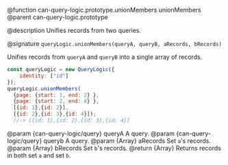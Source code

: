 @function can-query-logic.prototype.unionMembers unionMembers
@parent can-query-logic.prototype

@description Unifies records from two queries.

@signature `queryLogic.unionMembers(queryA, queryB, aRecords, bRecords)`

Unifies records from `queryA` and `queryB` into a single array of records.

```js
const queryLogic = new QueryLogic({
    identity: ["id"]
});
queryLogic.unionMembers(
  {page: {start: 1, end: 2} },
  {page: {start: 2, end: 4} },
  [{id: 1},{id: 2}],
  [{id: 2},{id: 3},{id: 4}]);
  //-> [{id: 1},{id: 2},{id: 3},{id: 4}]
```

  @param  {can-query-logic/query} queryA A query.
  @param  {can-query-logic/query} queryb A query.
  @param  {Array<Object>} aRecords Set `a`'s records.
  @param  {Array<Object>} bRecords Set `b`'s records.
  @return {Array<Object>} Returns records in both set `a` and set `b`.
